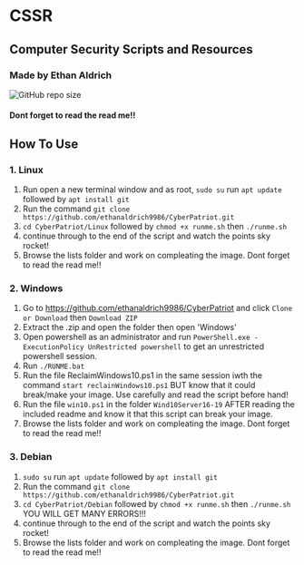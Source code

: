
# CSSR
## Computer Security Scripts and Resources
### Made by Ethan Aldrich
![GitHub repo size](https://img.shields.io/github/repo-size/ethanaldrich9986/CSSR)
#### Dont forget to read the read me!!


## How To Use

### 1. Linux 
1. Run open a new terminal window and as root, `sudo su` run `apt update` followed by `apt install git`
2. Run the command `git clone https://github.com/ethanaldrich9986/CyberPatriot.git`
3. `cd CyberPatriot/Linux` followed by `chmod +x runme.sh` then `./runme.sh`
4. continue through to the end of the script and watch the points sky rocket!
5. Browse the lists folder and work on compleating the image. Dont forget to read the read me!!
### 2. Windows
1. Go to https://github.com/ethanaldrich9986/CyberPatriot and click `Clone or Download` then `Download ZIP`
2. Extract the .zip and open the folder then open 'Windows'
3. Open powershell as an administrator and run `PowerShell.exe -ExecutionPolicy UnRestricted powershell` to get an unrestricted powershell session.
4. Run `./RUNME.bat`
5. Run the file ReclaimWindows10.ps1 in the same session iwth the command `start reclainWindows10.ps1` BUT know that it could break/make your image. Use carefully and read the script before hand!
6. Run the file `win10.ps1` in the folder `Wind10Server16-19` AFTER reading the included readme and know it that this script can break your image.
7. Browse the lists folder and work on compleating the image. Dont forget to read the read me!!
	
### 3. Debian
1. `sudo su` run `apt update` followed by `apt install git`
2. Run the command `git clone https://github.com/ethanaldrich9986/CyberPatriot.git`
3. `cd CyberPatriot/Debian` followed by `chmod +x runme.sh` then `./runme.sh` YOU WILL GET MANY ERRORS!!!
4. continue through to the end of the script and watch the points sky rocket!
5. Browse the lists folder and work on compleating the image. Dont forget to read the read me!!
